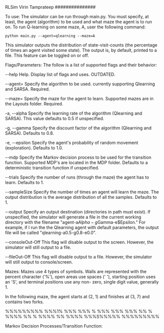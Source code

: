 RLSim
Virin Tamprateep
###############

To use:
The simulator can be run through main.py. You must specify, at least, the agent
(algorithm) to be used and what maze the agent is to run on. To run Q-learning 
on some maze, A, user the following command:

    python main.py --agent=qlearning --maze=A

This simulator outputs the distribution of state-visit-counts (the percentage of
times an agent visited some state). The output is, by default, printed to a file.
This feature can be toggled on or off.

Flags/Parameters:
The follow is a list of supported flags and their behavior:

--help		Help. Display list of flags and uses. OUTDATED.

--agent=	Specify the algorithm to be used. currently supporting Qlearning
		and SARSA. Required.

--maze=		Specify the maze for the agent to learn. Supported mazes are in 
		the Layouts folder. Required.

-a, --alpha	Specify the learning rate of the algorithm (Qlearning and SARSA).
		This value defaults to 0.5 if unspecified.

-g, --gamma	Specify the discount factor of the algorithm (Qlearning and SARSA).
		Defaults to 0.8.

-e, --epsilon	Specify the agent's probability of random movement (exploration).
		Defaults to 1.0.

--mdp		Specify the Markov decision process to be used for the transition
		function. Supported MDP's are located in the MDP folder. Defaults 
		to a deterministic transition function if unspecified.

--trials	Specify the number of runs (through the maze) the agent has to learn.
		Defaults to 1.

--sampleSize	Specify the number of times an agent will learn the maze. The output
		distribution is the average distribution of all the samples. Defaults
		to 1.

--output	Specify an output destination (directories in path must exist). If 
		unspecified, the simulator will generate a file in the current working
		directory with the filename "agent-a$Alpha-g$Gamma-e$Epsilon." For
		example, if I run the the Qlearning agent with default parameters, the
		output file will be called "qlearning-a0.5-g0.8-e0.0".

--consoleOut-Off
		This flag will disable output to the screen. However, the simulator will 
		still output to a file.

--fileOut-Off	This flag will disable output to a file. However, the simulator will still
		output to console/screen.

Mazes:
Mazes use 4 types of symbols. Walls are represented with the percent character ('%'), open
areas use spaces (' '), starting position uses an 'S', and terminal positions use any non-
zero, single digit value, generally 1.

In the following maze, the agent starts at (2, 1) and finishes at (3, 7) and contains two forks.

%%%%%%%%%
%%%1% %%%
%%% % %%%
%%%   %%%
%% % %%%%
%% % %%%%
%%   %%%%
%%%S%%%%%
%%%%%%%%%

Markov Decision Processes/Transition Function:

